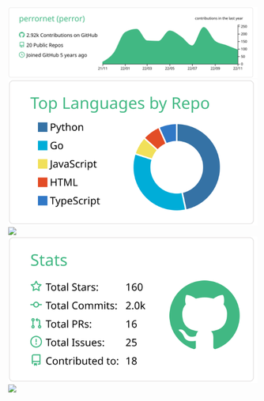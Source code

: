 [![](./profile-summary-card-output/vue/0-profile-details.svg)](https://github.com/vn7n24fzkq/github-profile-summary-cards)
[![](./profile-summary-card-output/vue/1-repos-per-language.svg)](https://github.com/vn7n24fzkq/github-profile-summary-cards) [![](./profile-summary-card-output/vue/2-most-commit-language.svg)]()
[![](./profile-summary-card-output/vue/3-stats.svg)](https://github.com/vn7n24fzkq/github-profile-summary-cards) [![](./profile-summary-card-output/vue/4-productive-time.svg)]()
